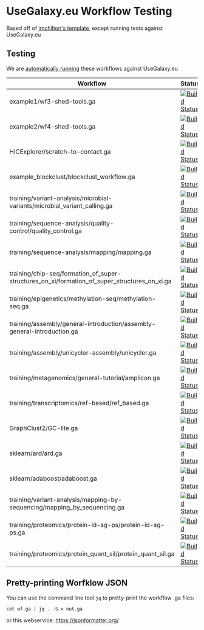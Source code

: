 # UseGalaxy.eu Workflow Testing

Based off of [jmchilton's template](https://github.com/jmchilton/planemo-workflow-test-template), except running tests against UseGalaxy.eu

## Testing

We are [automatically running](https://build.galaxyproject.eu/job/usegalaxy-eu/job/workflow-testing/) these workflows against UseGalaxy.eu

Workflow                                                                                     | Status
---                                                                                          | ---
example1/wf3-shed-tools.ga                                                                   | [![Build Status](https://build.galaxyproject.eu/job/usegalaxy-eu/job/workflow-testing/PYTHON=System-CPython-2.7,WORKFLOW=example1%2Fwf3-shed-tools.ga/badge/icon                                                                       )](https://build.galaxyproject.eu/job/usegalaxy-eu/job/workflow-testing/PYTHON=System-CPython-2.7,WORKFLOW=example1%2Fwf3-shed-tools.ga/)
example2/wf4-shed-tools.ga                                                                   | [![Build Status](https://build.galaxyproject.eu/job/usegalaxy-eu/job/workflow-testing/PYTHON=System-CPython-2.7,WORKFLOW=example2%2Fwf4-shed-tools.ga/badge/icon                                                                       )](https://build.galaxyproject.eu/job/usegalaxy-eu/job/workflow-testing/PYTHON=System-CPython-2.7,WORKFLOW=example2%2Fwf4-shed-tools.ga/)
HiCExplorer/scratch-to-contact.ga                                                            | [![Build Status](https://build.galaxyproject.eu/job/usegalaxy-eu/job/workflow-testing/PYTHON=System-CPython-2.7,WORKFLOW=HiCExplorer%2Fscratch-to-contact.ga/badge/icon                                                                )](https://build.galaxyproject.eu/job/usegalaxy-eu/job/workflow-testing/PYTHON=System-CPython-2.7,WORKFLOW=HiCExplorer%2Fscratch-to-contact.ga/)
example_blockclust/blockclust_workflow.ga                                                    | [![Build Status](https://build.galaxyproject.eu/job/usegalaxy-eu/job/workflow-testing/PYTHON=System-CPython-2.7,WORKFLOW=example_blockclust%2Fblockclust_workflow.ga/badge/icon                                                        )](https://build.galaxyproject.eu/job/usegalaxy-eu/job/workflow-testing/PYTHON=System-CPython-2.7,WORKFLOW=example_blockclust%2Fblockclust_workflow.ga/)
training/variant-analysis/microbial-variants/microbial_variant_calling.ga                    | [![Build Status](https://build.galaxyproject.eu/job/usegalaxy-eu/job/workflow-testing/PYTHON=System-CPython-2.7,WORKFLOW=training%2Fvariant-analysis%2Fmicrobial-variants%2Fmicrobial_variant_calling.ga/badge/icon                    )](https://build.galaxyproject.eu/job/usegalaxy-eu/job/workflow-testing/PYTHON=System-CPython-2.7,WORKFLOW=training%2Fvariant-analysis%2Fmicrobial-variants%2Fmicrobial_variant_calling.ga/)
training/sequence-analysis/quality-control/quality_control.ga                                | [![Build Status](https://build.galaxyproject.eu/job/usegalaxy-eu/job/workflow-testing/PYTHON=System-CPython-2.7,WORKFLOW=training%2Fsequence-analysis%2Fquality-control%2Fquality_control.ga/badge/icon                                )](https://build.galaxyproject.eu/job/usegalaxy-eu/job/workflow-testing/PYTHON=System-CPython-2.7,WORKFLOW=training%2Fsequence-analysis%2Fquality-control%2Fquality_control.ga/)
training/sequence-analysis/mapping/mapping.ga                                                | [![Build Status](https://build.galaxyproject.eu/job/usegalaxy-eu/job/workflow-testing/PYTHON=System-CPython-2.7,WORKFLOW=training%2Fsequence-analysis%2Fmapping%2Fmapping.ga/badge/icon                                                )](https://build.galaxyproject.eu/job/usegalaxy-eu/job/workflow-testing/PYTHON=System-CPython-2.7,WORKFLOW=training%2Fsequence-analysis%2Fmapping%2Fmapping.ga/)
training/chip-seq/formation_of_super-structures_on_xi/formation_of_super_structures_on_xi.ga | [![Build Status](https://build.galaxyproject.eu/job/usegalaxy-eu/job/workflow-testing/PYTHON=System-CPython-2.7,WORKFLOW=training%2Fchip-seq%2Fformation_of_super-structures_on_xi%2Fformation_of_super_structures_on_xi.ga/badge/icon )](https://build.galaxyproject.eu/job/usegalaxy-eu/job/workflow-testing/PYTHON=System-CPython-2.7,WORKFLOW=training%2Fchip-seq%2Fformation_of_super-structures_on_xi%2Fformation_of_super_structures_on_xi.ga/)
training/epigenetics/methylation-seq/methylation-seq.ga                                      | [![Build Status](https://build.galaxyproject.eu/job/usegalaxy-eu/job/workflow-testing/PYTHON=System-CPython-2.7,WORKFLOW=training%2Fepigenetics%2Fmethylation-seq%2Fmethylation-seq.ga/badge/icon                                      )](https://build.galaxyproject.eu/job/usegalaxy-eu/job/workflow-testing/PYTHON=System-CPython-2.7,WORKFLOW=training%2Fepigenetics%2Fmethylation-seq%2Fmethylation-seq.ga/)
training/assembly/general-introduction/assembly-general-introduction.ga                      | [![Build Status](https://build.galaxyproject.eu/job/usegalaxy-eu/job/workflow-testing/PYTHON=System-CPython-2.7,WORKFLOW=training%2Fassembly%2Fgeneral-introduction%2Fassembly-general-introduction.ga/badge/icon                      )](https://build.galaxyproject.eu/job/usegalaxy-eu/job/workflow-testing/PYTHON=System-CPython-2.7,WORKFLOW=training%2Fassembly%2Fgeneral-introduction%2Fassembly-general-introduction.ga/)
training/assembly/unicycler-assembly/unicycler.ga                                            | [![Build Status](https://build.galaxyproject.eu/job/usegalaxy-eu/job/workflow-testing/PYTHON=System-CPython-2.7,WORKFLOW=training%2Fassembly%2Funicycler-assembly%2Funicycler.ga/badge/icon                                            )](https://build.galaxyproject.eu/job/usegalaxy-eu/job/workflow-testing/PYTHON=System-CPython-2.7,WORKFLOW=training%2Fassembly%2Funicycler-assembly%2Funicycler.ga/)
training/metagenomics/general-tutorial/amplicon.ga                                           | [![Build Status](https://build.galaxyproject.eu/job/usegalaxy-eu/job/workflow-testing/PYTHON=System-CPython-2.7,WORKFLOW=training%2Fmetagenomics%2Fgeneral-tutorial%2Famplicon.ga/badge/icon                                           )](https://build.galaxyproject.eu/job/usegalaxy-eu/job/workflow-testing/PYTHON=System-CPython-2.7,WORKFLOW=training%2Fmetagenomics%2Fgeneral-tutorial%2Famplicon.ga/)
training/transcriptomics/ref-based/ref_based.ga                                              | [![Build Status](https://build.galaxyproject.eu/job/usegalaxy-eu/job/workflow-testing/PYTHON=System-CPython-2.7,WORKFLOW=training%2Ftranscriptomics%2Fref-based%2Fref_based.ga/badge/icon                                              )](https://build.galaxyproject.eu/job/usegalaxy-eu/job/workflow-testing/PYTHON=System-CPython-2.7,WORKFLOW=training%2Ftranscriptomics%2Fref-based%2Fref_based.ga/)
GraphClust2/GC-lite.ga                                                                       | [![Build Status](https://build.galaxyproject.eu/job/usegalaxy-eu/job/workflow-testing/PYTHON=System-CPython-2.7,WORKFLOW=GraphClust2%2FGC-lite.ga/badge/icon                                                                           )](https://build.galaxyproject.eu/job/usegalaxy-eu/job/workflow-testing/PYTHON=System-CPython-2.7,WORKFLOW=GraphClust2%2FGC-lite.ga/)
sklearn/ard/ard.ga                                                                       | [![Build Status](https://build.galaxyproject.eu/job/usegalaxy-eu/job/workflow-testing/PYTHON=System-CPython-2.7,WORKFLOW=sklearn%2Fard%2Fard.ga/badge/icon)](https://build.galaxyproject.eu/job/usegalaxy-eu/job/workflow-testing/PYTHON=System-CPython-2.7,WORKFLOW=sklearn%2Fard%2Fard.ga/)
sklearn/adaboost/adaboost.ga                                                                       | [![Build Status](https://build.galaxyproject.eu/job/usegalaxy-eu/job/workflow-testing/PYTHON=System-CPython-2.7,WORKFLOW=sklearn%2Fadaboost%2Fadaboost.ga/badge/icon)](https://build.galaxyproject.eu/job/usegalaxy-eu/job/workflow-testing/PYTHON=System-CPython-2.7,WORKFLOW=sklearn%2Fadaboost%2Fadaboost.ga/)
training/variant-analysis/mapping-by-sequencing/mapping_by_sequencing.ga                          | [![Build Status](https://build.galaxyproject.eu/job/usegalaxy-eu/job/workflow-testing/PYTHON=System-CPython-2.7,WORKFLOW=training%2Fvariant-analysis%2Fmapping-by-sequencing%2Fmapping_by_sequencing.ga/badge/icon)](https://build.galaxyproject.eu/job/usegalaxy-eu/job/workflow-testing/PYTHON=System-CPython-2.7,WORKFLOW=training%2Fvariant-analysis%2Fmapping-by-sequencing%2Fmapping_by_sequencing.ga/)
training/proteomics/protein-id-sg-ps/protein-id-sg-ps.ga                                         | [![Build Status](https://build.galaxyproject.eu/job/usegalaxy-eu/job/workflow-testing/PYTHON=System-CPython-2.7,WORKFLOW=training%2Fproteomics%2Fprotein-id-sg-ps%2Fprotein-id-sg-ps-test.yml/55/badge/icon)](https://build.galaxyproject.eu/job/usegalaxy-eu/job/workflow-testing/PYTHON=System-CPython-2.7,WORKFLOW=training%2Fproteomics%2Fprotein-id-sg-ps%2Fprotein-id-sg-ps.ga/)
training/proteomics/protein_quant_sil/protein_quant_sil.ga                                      | [![Build Status](https://build.galaxyproject.eu/job/usegalaxy-eu/job/workflow-testing/PYTHON=System-CPython-2.7,WORKFLOW=training%2Fproteomics%2Fprotein_quant_sil%2Fprotein_quant_sil-test.yml/55/badge/icon)](https://build.galaxyproject.eu/job/usegalaxy-eu/job/workflow-testing/PYTHON=System-CPython-2.7,WORKFLOW=training%2Fproteomics%2Fprotein_quant_sil%2Fprotein_quant_sil.ga/)

## Pretty-printing Worfklow JSON

You can use the command line tool `jq` to pretty-print the workflow .ga files:

```console
cat wf.ga | jq . -S > out.ga
```

or this webservice: https://jsonformatter.org/
